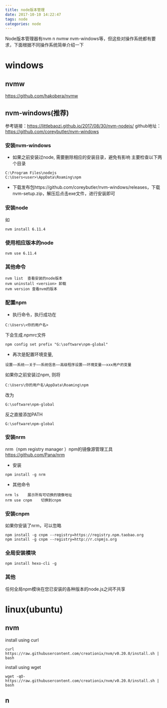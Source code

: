 ```yaml
---
title: node版本管理
date: 2017-10-10 14:22:47
tags: node
categories: node
---
```


Node版本管理器有nvm n nvmw nvm-windows等，但这些对操作系统都有要求，下面根据不同操作系统简单介绍一下

<!--more-->

# windows

## nvmw
https://github.com/hakobera/nvmw


## nvm-windows(推荐)
参考链接：https://littlebaozi.github.io/2017/08/30/nvm-nodejs/
github地址：https://github.com/coreybutler/nvm-windows

### 安装nvm-windows


- 如果之前安装过node, 需要删除相应的安装目录，避免有影响
主要检查以下两个目录

```
C:\Program Files\nodejs
C:\Users<user>\AppData\Roaming\npm
```

- 下载发布包https://github.com/coreybutler/nvm-windows/releases，下载nvm-setup.zip，解压后点击exe文件，进行安装即可

### 安装node

如 
``` 
nvm install 6.11.4 
```


### 使用相应版本的node

```
nvm use 6.11.4
```


### 其他命令

```
nvm list  查看安装的node版本
nvm uninstall <version> 卸载
nvm version 查看nvm的版本
```

### 配置npm
- 执行命令，执行成功在
``` 
C:\Users\<你的用户名> 
```
下会生成.npmrc文件

```
npm config set prefix "G:\software\npm-global"
```

- 再次是配置环境变量,
```
设置——系统——关于——系统信息——高级程序设置——环境变量——xxx用户的变量
```
如果你之前安装过npm, 则将
``` 
C:\Users\你的用户名\AppData\Roaming\npm
```
 改为 
 ``` 
 G:\software\npm-global 
 ```
反之直接添加PATH
``` 
G:\software\npm-global 
```

### 安装nrm
nrm（npm registry manager ）npm的镜像源管理工具   https://github.com/Pana/nrm
- 安装
```
npm install -g nrm
```
- 其他命令
```
nrm ls    展示所有可切换的镜像地址
nrm use cnpm    切换到cnpm
```


### 安装cnpm

如果你安装了nrm，可以忽略
```
npm install -g cnpm --registry=https://registry.npm.taobao.org
npm install -g cnpm --registry=http://r.cnpmjs.org
```

### 全局安装模块

```
npm install hexo-cli -g
```

### 其他

任何全局npm模块在您已安装的各种版本的node.js之间不共享



# linux(ubuntu)

## nvm

install using curl

```
curl https://raw.githubusercontent.com/creationix/nvm/v0.20.0/install.sh | bash
```

install using wget

```
wget -qO- https://raw.githubusercontent.com/creationix/nvm/v0.20.0/install.sh | bash
```

## n




